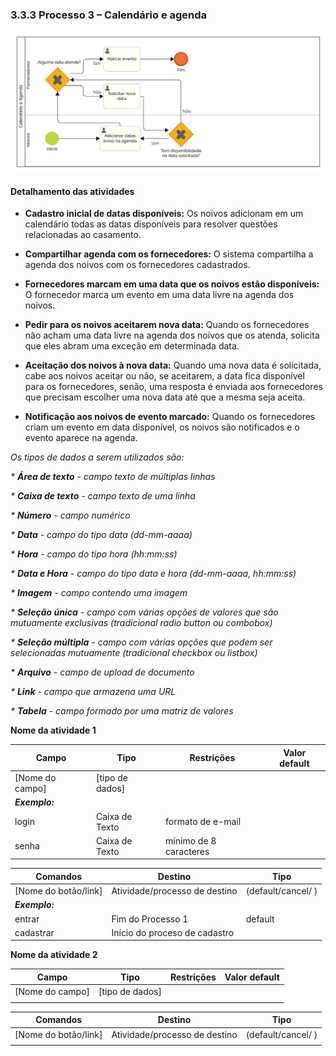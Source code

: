 ### 3.3.3 Processo 3 – Calendário e agenda

![Exemplo de um Modelo BPMN do PROCESSO 3](calendario.jpg "Modelo BPMN do Processo 3.")


#### Detalhamento das atividades

- **Cadastro inicial de datas disponíveis:** Os noivos adicionam em um calendário todas as datas disponíveis para resolver questões relacionadas ao casamento.

- **Compartilhar agenda com os fornecedores:** O sistema compartilha a agenda dos noivos com os fornecedores cadastrados.

- **Fornecedores marcam em uma data que os noivos estão disponíveis:** O fornecedor marca um evento em uma data livre na agenda dos noivos.

- **Pedir para os noivos aceitarem nova data:** Quando os fornecedores não acham uma data livre na agenda dos noivos que os atenda, solicita que eles abram uma exceção em determinada data.

- **Aceitação dos noivos à nova data:** Quando uma nova data é solicitada, cabe aos noivos aceitar ou não, se aceitarem, a data fica disponível para os fornecedores, senão, uma resposta é enviada aos fornecedores que precisam escolher uma nova data até que a mesma seja aceita.

- **Notificação aos noivos de evento marcado:** Quando os fornecedores criam um evento em data disponível, os noivos são notificados e o evento aparece na agenda.


_Os tipos de dados a serem utilizados são:_

_* **Área de texto** - campo texto de múltiplas linhas_

_* **Caixa de texto** - campo texto de uma linha_

_* **Número** - campo numérico_

_* **Data** - campo do tipo data (dd-mm-aaaa)_

_* **Hora** - campo do tipo hora (hh:mm:ss)_

_* **Data e Hora** - campo do tipo data e hora (dd-mm-aaaa, hh:mm:ss)_

_* **Imagem** - campo contendo uma imagem_

_* **Seleção única** - campo com várias opções de valores que são mutuamente exclusivas (tradicional radio button ou combobox)_

_* **Seleção múltipla** - campo com várias opções que podem ser selecionadas mutuamente (tradicional checkbox ou listbox)_

_* **Arquivo** - campo de upload de documento_

_* **Link** - campo que armazena uma URL_

_* **Tabela** - campo formado por uma matriz de valores_

**Nome da atividade 1**

| **Campo**       | **Tipo**         | **Restrições** | **Valor default** |
| ---             | ---              | ---            | ---               |
| [Nome do campo] | [tipo de dados]  |                |                   |
| ***Exemplo:***  |                  |                |                   |
| login           | Caixa de Texto   | formato de e-mail |                |
| senha           | Caixa de Texto   | mínimo de 8 caracteres |           |

| **Comandos**         |  **Destino**                   | **Tipo** |
| ---                  | ---                            | ---               |
| [Nome do botão/link] | Atividade/processo de destino  | (default/cancel/  ) |
| ***Exemplo:***       |                                |                   |
| entrar               | Fim do Processo 1              | default           |
| cadastrar            | Início do proceso de cadastro  |                   |


**Nome da atividade 2**

| **Campo**       | **Tipo**         | **Restrições** | **Valor default** |
| ---             | ---              | ---            | ---               |
| [Nome do campo] | [tipo de dados]  |                |                   |
|                 |                  |                |                   |

| **Comandos**         |  **Destino**                   | **Tipo**          |
| ---                  | ---                            | ---               |
| [Nome do botão/link] | Atividade/processo de destino  | (default/cancel/  ) |
|                      |                                |                   |
